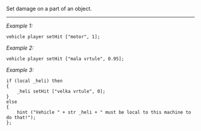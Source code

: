 Set damage on a part of an object.


---
*Example 1:*
```sqf
vehicle player setHit ["motor", 1];
```

*Example 2:*
```sqf
vehicle player setHit ["mala vrtule", 0.95];
```

*Example 3:*
```sqf
if (local _heli) then
{
	_heli setHit ["velka vrtule", 0];
}
else
{
	hint ("Vehicle " + str _heli + " must be local to this machine to do that!");
};
```
